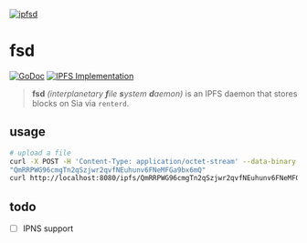 [![ipfsd](https://sia.tech/assets/banners/sia-banner-fsd.png)](http://sia.tech)

# fsd
[![GoDoc](https://godoc.org/go.sia.tech/fsd?status.svg)](https://godoc.org/go.sia.tech/fsd)
<a href="https://ipfs.tech"><img src="https://img.shields.io/badge/IPFS-Compatible-blue.svg" alt="IPFS Implementation"></a>

> **fsd** _(interplanetary **f**ile **s**ystem **d**aemon)_ is an IPFS daemon that stores blocks on Sia via `renterd`.

## usage

```sh
# upload a file
curl -X POST -H 'Content-Type: application/octet-stream' --data-binary @ape0.png http://localhost:8001/api/unixfs/upload
"QmRRPWG96cmgTn2qSzjwr2qvfNEuhunv6FNeMFGa9bx6mQ"
curl http://localhost:8080/ipfs/QmRRPWG96cmgTn2qSzjwr2qvfNEuhunv6FNeMFGa9bx6mQ
```

## todo
- [ ] IPNS support
